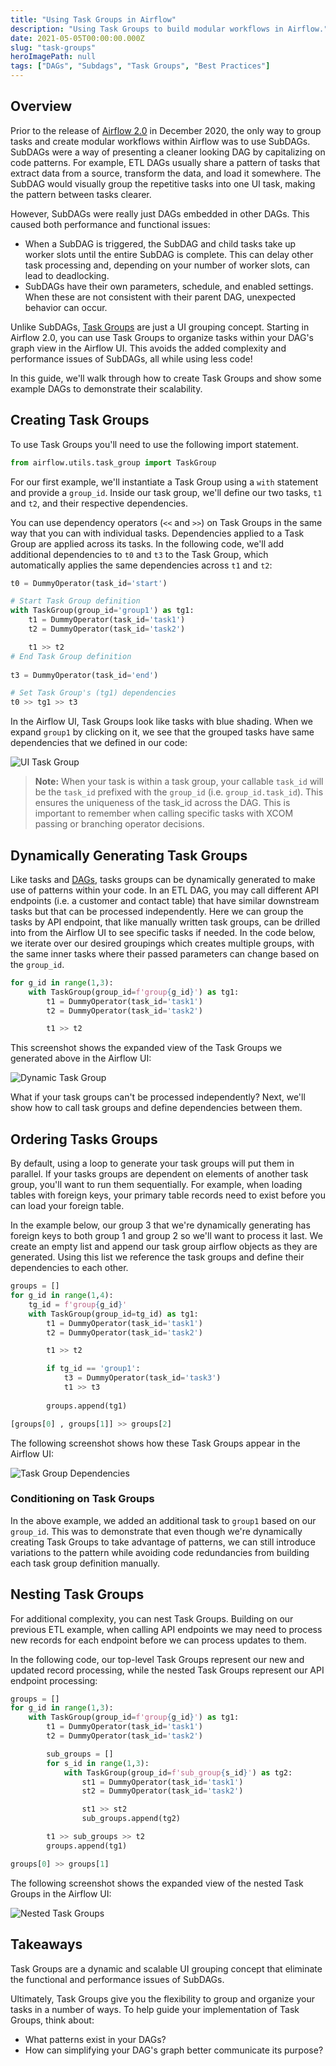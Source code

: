 ```yaml
---
title: "Using Task Groups in Airflow"
description: "Using Task Groups to build modular workflows in Airflow."
date: 2021-05-05T00:00:00.000Z
slug: "task-groups"
heroImagePath: null
tags: ["DAGs", "Subdags", "Task Groups", "Best Practices"]
---
```


## Overview

Prior to the release of [Airflow 2.0](https://www.astronomer.io/blog/introducing-airflow-2-0) in December 2020, the only way to group tasks and create modular workflows within Airflow was to use SubDAGs. SubDAGs were a way of presenting a cleaner looking DAG by capitalizing on code patterns. For example, ETL DAGs usually share a pattern of tasks that extract data from a source, transform the data, and load it somewhere. The SubDAG would visually group the repetitive tasks into one UI task, making the pattern between tasks clearer.

However, SubDAGs were really just DAGs embedded in other DAGs. This caused both performance and functional issues:

- When a SubDAG is triggered, the SubDAG and child tasks take up worker slots until the entire SubDAG is complete. This can delay other task processing and, depending on your number of worker slots, can lead to deadlocking.
- SubDAGs have their own parameters, schedule, and enabled settings. When these are not consistent with their parent DAG, unexpected behavior can occur.

Unlike SubDAGs, [Task Groups](https://airflow.apache.org/docs/apache-airflow/stable/concepts.html#taskgroup) are just a UI grouping concept. Starting in Airflow 2.0, you can use Task Groups to organize tasks within your DAG's graph view in the Airflow UI. This avoids the added complexity and performance issues of SubDAGs, all while using less code!

In this guide, we'll walk through how to create Task Groups and show some example DAGs to demonstrate their scalability.

## Creating Task Groups

To use Task Groups you'll need to use the following import statement.

```python 
from airflow.utils.task_group import TaskGroup
```


For our first example, we'll instantiate a Task Group using a `with` statement and provide a `group_id`. Inside our task group, we'll define our two tasks, `t1` and `t2`, and their respective dependencies. 

You can use dependency operators (`<<` and `>>`) on Task Groups in the same way that you can with individual tasks. Dependencies applied to a Task Group are applied across its tasks. In the following code, we'll add additional dependencies to `t0` and `t3` to the Task Group, which automatically applies the same dependencies across `t1` and `t2`:  

```python
t0 = DummyOperator(task_id='start')

# Start Task Group definition
with TaskGroup(group_id='group1') as tg1:
    t1 = DummyOperator(task_id='task1')
    t2 = DummyOperator(task_id='task2')

    t1 >> t2
# End Task Group definition
    
t3 = DummyOperator(task_id='end')

# Set Task Group's (tg1) dependencies
t0 >> tg1 >> t3
```

In the Airflow UI, Task Groups look like tasks with blue shading. When we expand `group1` by clicking on it, we see that the grouped tasks have same dependencies that we defined in our code:

![UI Task Group](https://assets2.astronomer.io/main/guides/task-groups/task_groups_ui.gif)

> **Note:** When your task is within a task group, your callable `task_id` will be the `task_id` prefixed with the `group_id` (i.e. `group_id.task_id`). This ensures the uniqueness of the task_id across the DAG. This is important to remember when calling specific tasks with XCOM passing or branching operator decisions.

## Dynamically Generating Task Groups

Like tasks and [DAGs](https://www.astronomer.io/guides/dynamically-generating-dags), tasks groups can be dynamically generated to make use of patterns within your code. In an ETL DAG, you may call different API endpoints (i.e. a customer and contact table) that have similar downstream tasks but that can be processed independently. Here we can group the tasks by API endpoint, that like manually written task groups, can be drilled into from the Airflow UI to see specific tasks if needed. In the code below, we iterate over our desired groupings which creates multiple groups, with the same inner tasks where their passed parameters can change based on the `group_id`.

```python
for g_id in range(1,3):
    with TaskGroup(group_id=f'group{g_id}') as tg1:
        t1 = DummyOperator(task_id='task1')
        t2 = DummyOperator(task_id='task2')

        t1 >> t2
```

This screenshot shows the expanded view of the Task Groups we generated above in the Airflow UI:

![Dynamic Task Group](https://assets2.astronomer.io/main/guides/task-groups/dynamic_task_groups.png)

What if your task groups can't be processed independently? Next, we'll show how to call task groups and define dependencies between them.

## Ordering Tasks Groups

By default, using a loop to generate your task groups will put them in parallel. If your tasks groups are dependent on elements of another task group, you'll want to run them sequentially. For example, when loading tables with foreign keys, your primary table records need to exist before you can load your foreign table.

In the example below, our group 3 that we're dynamically generating has foreign keys to both group 1 and group 2 so we'll want to process it last. We create an empty list and append our task group airflow objects as they are generated. Using this list we reference the task groups and define their dependencies to each other.

```python
groups = []
for g_id in range(1,4):
    tg_id = f'group{g_id}'
    with TaskGroup(group_id=tg_id) as tg1:
        t1 = DummyOperator(task_id='task1')
        t2 = DummyOperator(task_id='task2')

        t1 >> t2

        if tg_id == 'group1':
            t3 = DummyOperator(task_id='task3')
            t1 >> t3
                
        groups.append(tg1)

[groups[0] , groups[1]] >> groups[2]
```

The following screenshot shows how these Task Groups appear in the Airflow UI:

![Task Group Dependencies](https://assets2.astronomer.io/main/guides/task-groups/task_group_dependencies.png)

### Conditioning on Task Groups

In the above example, we added an additional task to `group1` based on our `group_id`. This was to demonstrate that even though we're dynamically creating Task Groups to take advantage of patterns, we can still introduce variations to the pattern while avoiding code redundancies from building each task group definition manually.

## Nesting Task Groups

For additional complexity, you can nest Task Groups. Building on our previous ETL example, when calling API endpoints we may need to process new records for each endpoint before we can process updates to them.

In the following code, our top-level Task Groups represent our new and updated record processing, while the nested Task Groups represent our API endpoint processing:

```python
groups = []
for g_id in range(1,3):
    with TaskGroup(group_id=f'group{g_id}') as tg1:
        t1 = DummyOperator(task_id='task1')
        t2 = DummyOperator(task_id='task2')

        sub_groups = []
        for s_id in range(1,3):
            with TaskGroup(group_id=f'sub_group{s_id}') as tg2:
                st1 = DummyOperator(task_id='task1')
                st2 = DummyOperator(task_id='task2')

                st1 >> st2
                sub_groups.append(tg2)

        t1 >> sub_groups >> t2
        groups.append(tg1)

groups[0] >> groups[1]
```

The following screenshot shows the expanded view of the nested Task Groups in the Airflow UI:

![Nested Task Groups](https://assets2.astronomer.io/main/guides/task-groups/nested_task_groups.png)

## Takeaways

Task Groups are a dynamic and scalable UI grouping concept that eliminate the functional and performance issues of SubDAGs. 

Ultimately, Task Groups give you the flexibility to group and organize your tasks in a number of ways. To help guide your implementation of Task Groups, think about:

- What patterns exist in your DAGs?
- How can simplifying your DAG's graph better communicate its purpose?
